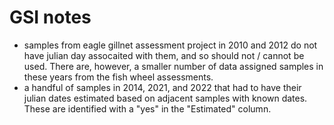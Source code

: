 # GSI notes

- samples from eagle gillnet assessment project in 2010 and 2012 do not have julian day assocaited with them, and so should not / cannot be used. There are, however, a smaller number of data assigned samples in these years from the fish wheel assessments. 
- a handful of samples in 2014, 2021, and 2022 that had to have their julian dates estimated based on adjacent samples with known dates. These are identified with a "yes" in the "Estimated" column. 